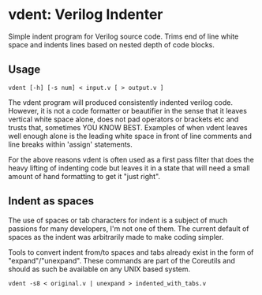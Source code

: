 # vdent: Verilog Indenter

Simple indent program for Verilog source code. Trims end of line white space and indents lines based on nested depth of code blocks.

## Usage

```
vdent [-h] [-s num] < input.v [ > output.v ]
```

The vdent program will produced consistently indented verilog code. However, it is not a code formatter or beautifier in the sense that it leaves vertical white space alone, does not pad operators or brackets etc and trusts that, sometimes YOU KNOW BEST. Examples of when vdent leaves well enough alone is the leading white space in front of line comments and line breaks within 'assign' statements.

For the above reasons vdent is often used as a first pass filter that does the heavy lifting of indenting code but leaves it in a state that will need a small amount of hand formatting to get it "just right".

## Indent as spaces

The use of spaces or tab characters for indent is a subject of much passions for many developers, I'm not one of them. The current default of spaces as the indent was arbitrarily made to make coding simpler.

Tools to convert indent from/to spaces and tabs already exist in the form of "expand"/"unexpand". These commands are part of the Coreutils and should as such be available on any UNIX based system.

```
vdent -s8 < original.v | unexpand > indented_with_tabs.v
```


